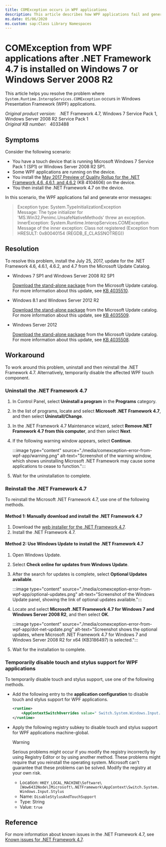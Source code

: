 ```yaml
---
title: COMException occurs in WPF applications
description: This article describes how WPF applications fail and generate a System.Runtime.InteropServices.COMException error, and provides workarounds for this problem.
ms.date: 05/06/2020
ms.custom: sap:Class Library Namespaces
---
```

# COMException from WPF applications after .NET Framework 4.7 is installed on Windows 7 or Windows Server 2008 R2

This article helps you resolve the problem where `System.Runtime.InteropServices.COMException` occurs in Windows Presentation Framework (WPF) applications.

_Original product version:_ &nbsp; .NET Framework 4.7, Windows 7 Service Pack 1, Windows Server 2008 R2 Service Pack 1  
_Original KB number:_ &nbsp; 4033488

## Symptoms

Consider the following scenario:

- You have a touch device that is running Microsoft Windows 7 Service Pack 1 (SP1) or Windows Server 2008 R2 SP1.
- Some WPF applications are running on the device.
- You install the [May 2017 Preview of Quality Rollup for the .NET Framework 4.6, 4.6.1, and 4.6.2](https://support.microsoft.com/help/4014606) (KB 4104606) on the device.
- You then install the .NET Framework 4.7 on the device.

In this scenario, the WPF applications fail and generate error messages:

> Exception type: System.TypeInitializationException  
> Message: The type initializer for 'MS.Win32.Penimc.UnsafeNativeMethods' threw an exception.  
> InnerException: System.Runtime.InteropServices.COMException  
> Message of the inner exception: Class not registered (Exception from HRESULT: 0x80040154 (REGDB_E_CLASSNOTREG))

## Resolution

To resolve this problem, install the July 25, 2017, update for the .NET Framework 4.6, 4.6.1, 4.6.2, and 4.7 from the Microsoft Update Catalog.

- Windows 7 SP1 and Windows Server 2008 R2 SP1

    [Download the stand-alone package](https://catalog.update.microsoft.com/v7/site/Search.aspx?q=4035510) from the Microsoft Update catalog. For more information about this update, see [KB 4035510](https://support.microsoft.com/help/4035509).

- Windows 8.1 and Windows Server 2012 R2

    [Download the stand-alone package](https://catalog.update.microsoft.com/v7/site/Search.aspx?q=4035509) from the Microsoft Update catalog. For more information about this update, see [KB 4035509](https://support.microsoft.com/help/4035509).

- Windows Server 2012

    [Download the stand-alone package](https://catalog.update.microsoft.com/v7/site/Search.aspx?q=4035508) from the Microsoft Update catalog. For more information about this update, see [KB 4035508](https://support.microsoft.com/help/4035508).

## Workaround

To work around this problem, uninstall and then reinstall the .NET Framework 4.7. Alternatively, temporarily disable the affected WPF touch component.

### Uninstall the .NET Framework 4.7

1. In Control Panel, select **Uninstall a program** in the **Programs** category.
2. In the list of programs, locate and select **Microsoft .NET Framework 4.7**, and then select **Uninstall/Change**.
3. In the .NET Framework 4.7 Maintenance wizard, select **Remove.NET Framework 4.7 from this computer**, and then select **Next**.
4. If the following warning window appears, select **Continue**.

    :::image type="content" source="./media/comexception-error-from-wpf-app/warning.png" alt-text="Screenshot of the warning window, which shows uninstalling Microsoft .NET Framework may cause some applications to cease to function.":::

5. Wait for the uninstallation to complete.

### Reinstall the .NET Framework 4.7

To reinstall the Microsoft .NET Framework 4.7, use one of the following methods.

#### Method 1: Manually download and install the .NET Framework 4.7

1. Download the [web installer for the .NET Framework 4.7](https://go.microsoft.com/fwlink/?LinkId=825299).
2. Install the .NET Framework 4.7.

#### Method 2: Use Windows Update to install the .NET Framework 4.7

1. Open Windows Update.
2. Select **Check online for updates from Windows Update**.
3. After the search for updates is complete, select **Optional Updates available**.

    :::image type="content" source="./media/comexception-error-from-wpf-app/optional-updates.png" alt-text="Screenshot of the Windows Update panel, showing the link of optional updates available.":::

4. Locate and select **Microsoft .NET Framework 4.7 for Windows 7 and Windows Server 2008 R2**, and then select **OK**.

    :::image type="content" source="./media/comexception-error-from-wpf-app/dot-net-update.png" alt-text="Screenshot shows the optional updates, where Microsoft .NET Framework 4.7 for Windows 7 and Windows Server 2008 R2 for x64 (KB3186497) is selected.":::

5. Wait for the installation to complete.

### Temporarily disable touch and stylus support for WPF applications  

To temporarily disable touch and stylus support, use one of the following methods.

- Add the following entry to the **application configuration** to disable touch and stylus support for WPF applications.

    ```xml
    <runtime>
        <AppContextSwitchOverrides value=" Switch.System.Windows.Input.Stylus.DisableStylusAndTouchSupport=true"/>
    </runtime>
    ```

- Apply the following registry subkey to disable touch and stylus support for WPF applications machine-global.

    > [!WARNING]
    > Serious problems might occur if you modify the registry incorrectly by using Registry Editor or by using another method. These problems might require that you reinstall the operating system. Microsoft can't guarantee that these problems can be solved. Modify the registry at your own risk.  

  - Location: `HKEY_LOCAL_MACHINE\Software\[Wow6432Node\]Microsoft\.NETFramework\AppContext\Switch.System.Windows.Input.Stylus`
  - Name: `DisableStylusAndTouchSupport`
  - Type: String  
  - Value: `true`

## Reference

For more information about known issues in the .NET Framework 4.7, see [Known issues for .NET Framework 4.7](https://support.microsoft.com/help/4015088).

